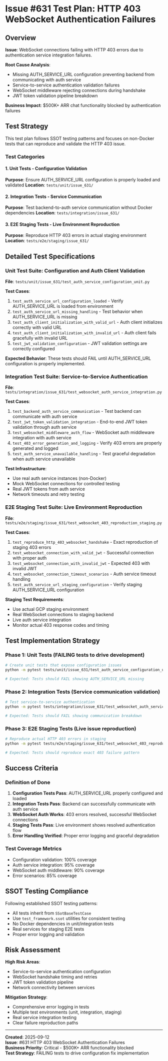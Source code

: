 # Issue #631 Test Plan: HTTP 403 WebSocket Authentication Failures

## Overview

**Issue**: WebSocket connections failing with HTTP 403 errors due to authentication service integration failures.

**Root Cause Analysis**:
- Missing AUTH_SERVICE_URL configuration preventing backend from communicating with auth service
- Service-to-service authentication validation failures
- WebSocket middleware rejecting connections during handshake
- JWT token validation pipeline breakdown

**Business Impact**: $500K+ ARR chat functionality blocked by authentication failures

## Test Strategy

This test plan follows SSOT testing patterns and focuses on non-Docker tests that can reproduce and validate the HTTP 403 issue.

### Test Categories

#### 1. Unit Tests - Configuration Validation
**Purpose**: Ensure AUTH_SERVICE_URL configuration is properly loaded and validated
**Location**: `tests/unit/issue_631/`

#### 2. Integration Tests - Service Communication  
**Purpose**: Test backend-to-auth service communication without Docker dependencies
**Location**: `tests/integration/issue_631/`

#### 3. E2E Staging Tests - Live Environment Reproduction
**Purpose**: Reproduce HTTP 403 errors in actual staging environment
**Location**: `tests/e2e/staging/issue_631/`

## Detailed Test Specifications

### Unit Test Suite: Configuration and Auth Client Validation

**File**: `tests/unit/issue_631/test_auth_service_configuration_unit.py`

**Test Cases**:
1. `test_auth_service_url_configuration_loaded` - Verify AUTH_SERVICE_URL is loaded from environment
2. `test_auth_service_url_missing_handling` - Test behavior when AUTH_SERVICE_URL is missing
3. `test_auth_client_initialization_with_valid_url` - Auth client initializes correctly with valid URL
4. `test_auth_client_initialization_with_invalid_url` - Auth client fails gracefully with invalid URL
5. `test_jwt_validation_configuration` - JWT validation settings are correctly configured

**Expected Behavior**: These tests should FAIL until AUTH_SERVICE_URL configuration is properly implemented.

### Integration Test Suite: Service-to-Service Authentication

**File**: `tests/integration/issue_631/test_websocket_auth_service_integration.py`

**Test Cases**:
1. `test_backend_auth_service_communication` - Test backend can communicate with auth service
2. `test_jwt_token_validation_integration` - End-to-end JWT token validation through auth service
3. `test_websocket_middleware_auth_flow` - WebSocket auth middleware integration with auth service
4. `test_403_error_generation_and_logging` - Verify 403 errors are properly generated and logged
5. `test_auth_service_unavailable_handling` - Test graceful degradation when auth service unavailable

**Test Infrastructure**:
- Use real auth service instances (non-Docker)
- Mock WebSocket connections for controlled testing
- Real JWT tokens from auth service
- Network timeouts and retry testing

### E2E Staging Test Suite: Live Environment Reproduction

**File**: `tests/e2e/staging/issue_631/test_websocket_403_reproduction_staging.py`

**Test Cases**:
1. `test_reproduce_http_403_websocket_handshake` - Exact reproduction of staging 403 errors
2. `test_websocket_connection_with_valid_jwt` - Successful connection with proper auth
3. `test_websocket_connection_with_invalid_jwt` - Expected 403 with invalid JWT
4. `test_websocket_connection_timeout_scenarios` - Auth service timeout handling
5. `test_auth_service_url_staging_configuration` - Verify staging AUTH_SERVICE_URL configuration

**Staging Test Requirements**:
- Use actual GCP staging environment
- Real WebSocket connections to staging backend
- Live auth service integration
- Monitor actual 403 response codes and timing

## Test Implementation Strategy

### Phase 1: Unit Tests (FAILING tests to drive development)
```bash
# Create unit tests that expose configuration issues
python -m pytest tests/unit/issue_631/test_auth_service_configuration_unit.py -v

# Expected: Tests should FAIL showing AUTH_SERVICE_URL missing
```

### Phase 2: Integration Tests (Service communication validation)
```bash
# Test service-to-service authentication
python -m pytest tests/integration/issue_631/test_websocket_auth_service_integration.py -v

# Expected: Tests should FAIL showing communication breakdown
```

### Phase 3: E2E Staging Tests (Live issue reproduction)
```bash
# Reproduce actual HTTP 403 errors in staging
python -m pytest tests/e2e/staging/issue_631/test_websocket_403_reproduction_staging.py -v

# Expected: Tests should reproduce exact 403 failure pattern
```

## Success Criteria

### Definition of Done
1. **Configuration Tests Pass**: AUTH_SERVICE_URL properly configured and loaded
2. **Integration Tests Pass**: Backend can successfully communicate with auth service
3. **WebSocket Auth Works**: 403 errors resolved, successful WebSocket connections
4. **Staging Tests Pass**: Live environment shows resolved authentication flow
5. **Error Handling Verified**: Proper error logging and graceful degradation

### Test Coverage Metrics
- Configuration validation: 100% coverage
- Auth service integration: 95% coverage
- WebSocket auth middleware: 90% coverage
- Error scenarios: 85% coverage

## SSOT Testing Compliance

Following established SSOT testing patterns:
- All tests inherit from `SSotBaseTestCase`
- Use `test_framework.ssot` utilities for consistent testing
- No Docker dependencies in unit/integration tests
- Real services for staging E2E tests
- Proper error logging and validation

## Risk Assessment

**High Risk Areas**:
- Service-to-service authentication configuration
- WebSocket handshake timing and retries
- JWT token validation pipeline
- Network connectivity between services

**Mitigation Strategy**:
- Comprehensive error logging in tests
- Multiple test environments (unit, integration, staging)
- Real service integration testing
- Clear failure reproduction paths

---

**Created**: 2025-09-12  
**Issue**: #631 HTTP 403 WebSocket Authentication Failures  
**Business Priority**: Critical - $500K+ ARR functionality blocked  
**Test Strategy**: FAILING tests to drive configuration fix implementation